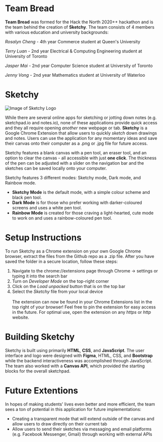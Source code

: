# Team Bread
**Team Bread** was formed for the Hack the North 2020++ hackathon and is the team behind the creation of **Sketchy**. The team consists of 4 members with various education and university backgrounds:

*Rosalyn Cheng* - 4th year Commerce student at Queen's University

*Terry Luan* - 2nd year Electrical & Computing Engineering student at University of Toronto

*Jasper Mai* - 2nd year Computer Science student at University of Toronto

*Jenny Vong* - 2nd year Mathematics student at University of Waterloo


# Sketchy
![Image of Sketchy Logo](https://github.com/terryluan12/bread/blob/main/sketchy/images/LOGO.png)

While there are several online apps for sketching or jotting down notes (e.g. sketchpad.io and notes.io), none of these applications provide quick access and they all require opening *another* new webpage or tab. **Sketchy** is a Google Chrome Extension that allow users to quickly *sketch* down drawings and notes. Users can use the application for any momentary ideas and save their canvas onto their computer as a .png or .jpg file for future access. 

Sketchy features a blank canvas with a pen tool, an eraser tool, and an option to clear the canvas - all accessible with just **one click**. The thickness of the pen can be adjusted with a slider on the navigation bar and the sketches can be saved locally onto your computer.

Sketchy features 3 different modes: Sketchy mode, Dark mode, and Rainbow mode. 
* **Sketchy Mode** is the default mode, with a simple colour scheme and black pen tool.
* **Dark Mode** is for those who prefer working with darker-coloured screens and uses a white pen tool.
* **Rainbow Mode** is created for those craving a light-hearted, cute mode to work on and uses a rainbow-coloured pen tool.

# Setup Instructions
To run Sketchy as a Chrome extension on your own Google Chrome browser, extract the files from the Github repo as a .zip file. After you have saved the folder in a secure location, follow these steps:
1. Navigate to the chrome://extensions page through Chrome -> settings or typing it into the search bar
1. Turn on *Developer Mode* on the top-right corner
1. Click on the *Load unpacked* button that is on the top bar
1. Select the *Sketchy* file from your local device
<br/><br/>The extension can now be found in your Chrome Extensions list in the top right of your browser! Feel free to pin the extension for easy access in the future. For optimal use, open the extension on any *https* or *http* website.

# Building Sketchy
Sketchy is built using primarily **HTML**, **CSS**, and **JavaScript**. The user interface and logo were designed with **Figma**, HTML, CSS, and **Bootstrap** while the backend interactiveness was accomplished through JavaScript. The team also worked with a **Canvas API**, which provided the starting blocks for the overall sketchpad.


# Future Extentions
In hopes of making students' lives even better and more efficient, the team sees a ton of potential in this application for future implementations:
* Creating a transparent mode that will extend outside of the canvas and allow users to draw directly on their current tab
* Allow users to send their sketches via messaging and email platforms (e.g. Facebook Messenger, Gmail) through working with external APIs
